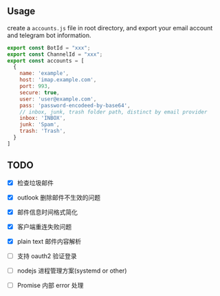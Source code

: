 
## Usage

create a `accounts.js` file in root directory, and export your email account and telegram bot information.

```javascript
export const BotId = "xxx";
export const ChannelId = "xxx";
export const accounts = [
  {
    name: 'example',
    host: 'imap.example.com',
    port: 993,
    secure: true,
    user: 'user@example.com',
    pass: 'password-encodeed-by-base64',
    // inbox, junk, trash folder path, distinct by email provider
    inbox: 'INBOX',
    junk: 'Spam',
    trash: 'Trash',
  }
]
```

## TODO
- [x] 检查垃圾邮件
- [x] outlook 删除邮件不生效的问题
- [x] 邮件信息时间格式简化
- [x] 客户端重连失败问题
- [x] plain text 邮件内容解析
- [ ] 支持 oauth2 验证登录
- [ ] nodejs 进程管理方案(systemd or other)
- [ ] Promise 内部 error 处理

